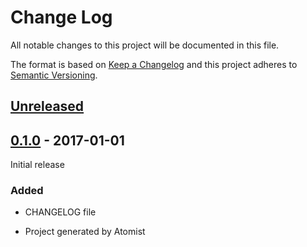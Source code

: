 # Change Log

All notable changes to this project will be documented in this file.

The format is based on [Keep a Changelog](http://keepachangelog.com/)
and this project adheres to [Semantic Versioning](http://semver.org/).

## [Unreleased]

[Unreleased]: https://github.com/{{repo_slug}}/compare/0.1.0...HEAD

## [0.1.0] - 2017-01-01

[0.1.0]: https://github.com/{{repo_slug}}/tree/0.1.0

Initial release

### Added

-   CHANGELOG file

-   Project generated by Atomist
